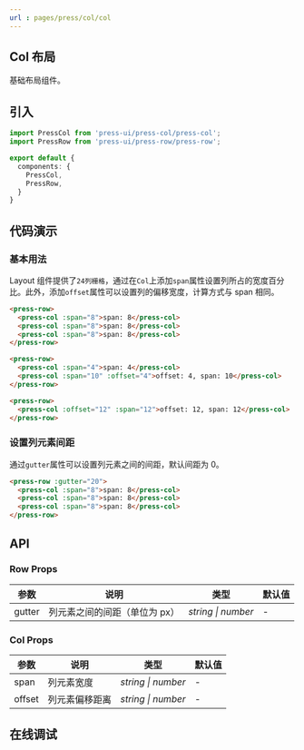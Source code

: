 ```yaml
---
url : pages/press/col/col
---
```


## Col 布局

基础布局组件。

## 引入

```ts
import PressCol from 'press-ui/press-col/press-col';
import PressRow from 'press-ui/press-row/press-row';

export default {
  components: {
    PressCol,
    PressRow,
  }
}
```

## 代码演示

### 基本用法

Layout 组件提供了`24列栅格`，通过在`Col`上添加`span`属性设置列所占的宽度百分比。此外，添加`offset`属性可以设置列的偏移宽度，计算方式与 span 相同。

```html
<press-row>
  <press-col :span="8">span: 8</press-col>
  <press-col :span="8">span: 8</press-col>
  <press-col :span="8">span: 8</press-col>
</press-row>

<press-row>
  <press-col :span="4">span: 4</press-col>
  <press-col :span="10" :offset="4">offset: 4, span: 10</press-col>
</press-row>

<press-row>
  <press-col :offset="12" :span="12">offset: 12, span: 12</press-col>
</press-row>
```

### 设置列元素间距

通过`gutter`属性可以设置列元素之间的间距，默认间距为 0。

```html
<press-row :gutter="20">
  <press-col :span="8">span: 8</press-col>
  <press-col :span="8">span: 8</press-col>
  <press-col :span="8">span: 8</press-col>
</press-row>
```

## API

### Row Props

| 参数   | 说明                          | 类型               | 默认值 |
| ------ | ----------------------------- | ------------------ | ------ |
| gutter | 列元素之间的间距（单位为 px） | _string \| number_ | -      |

### Col Props

| 参数   | 说明           | 类型               | 默认值 |
| ------ | -------------- | ------------------ | ------ |
| span   | 列元素宽度     | _string \| number_ | -      |
| offset | 列元素偏移距离 | _string \| number_ | -      |

## 在线调试

<debug-online />